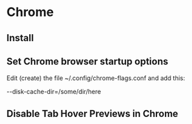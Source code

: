 # Chrome

## Install

## Set Chrome browser startup options

Edit (create) the file ~/.config/chrome-flags.conf and add this:

--disk-cache-dir=/some/dir/here

## Disable Tab Hover Previews in Chrome

